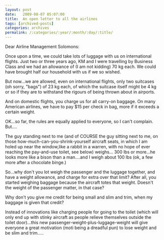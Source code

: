 ```yaml
---
layout: post
date:	2009-08-07 05:07:00
title:  An open letter to all the airlines
tags: [archived-posts]
categories: archives
permalink: /:categories/:year/:month/:day/:title/
---
```

Dear Airline Management Solomons:

Once upon a time, we could take lots of luggage with us on  international flights. Just two or three years ago, KM and I were travelling by Business Class and we had an allowance of (I am not kidding) 70 kg each. We could have brought half our household with us if we so wished.

But now...we are allowed, even on international flights, only two suitcases (oh sorry, "bags") of 23 kg each, of which the suitcase itself might be 4 kg or so if they are to withstand the rigours of being thrown about in airports.

And on domestic flights, you charge us for all carry-on baggage. On many American airlines, we have to pay $15 per check in bag, more if it exceeds a certain weight.

OK...so far, the rules are equally applied to everyone, so I can't complain. But....

The guy standing next to me (and of COURSE the guy sitting next to me, on those how-much-can-you-shrink-yourself aircraft seats, in which I am holed up near the window,like a rabbit in a warren, with no hope of ever reaching the pay-and-use toilet, see below) weighs... 300 lbs or more...he looks more like a bison than a man....and I weigh about 100 lbs (ok, a few more after a chocolate binge.)

So...why don't you lot weigh the passenger and the luggage together, and have a weight allowance, and charge for extra over that limit? After all, you started weighing baggage because the aircraft totes that weight. Doesn't the weight of the passenger matter, in that case?

Why don't you give me credit for being small and slim and trim, when my baggage is given that credit?

Instead of innovations like charging people for going to the toilet (which will only end up with stinky aircraft as people relieve themselves outside the toilet door)...this new passenger-weight-plus-luggage-weight will give everyone a great motivation (moti being a dreadful pun) to lose weight and be slim and trim.....

